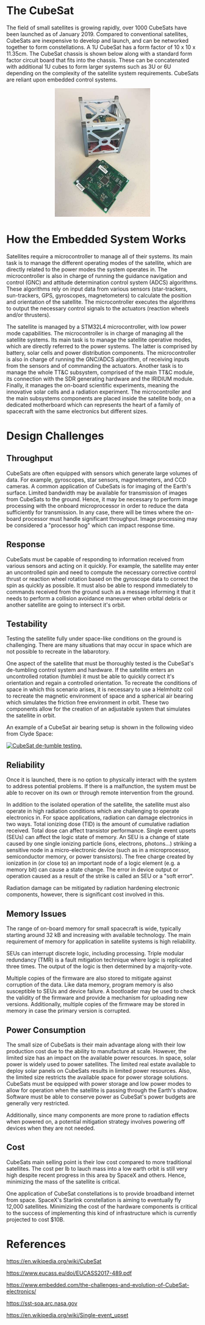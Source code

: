 # __The CubeSat__

The field of small satellites is growing rapidly, over 1000 CubeSats have been launched as of January 2019. Compared to conventional satellites, CubeSats are inexpensive to develop and launch, and can be networked together to form constellations. A 1U CubeSat has a form factor of 10 x 10 x 11.35cm. The CubeSat chassis is shown below along with a standard form factor circuit board that fits into the chassis. These can be concatenated with additional 1U cubes to form larger systems such as 3U or 6U depending on the complexity of the satellite system requirements. CubeSats are reliant upon embedded control systems.
 
<p align="center">
  <img src="cubesat_board.jpg" | width=250>
</p>

# __How the Embedded System Works__ 

Satellites require a microcontroller to manage all of their systems. Its main task is to manage the different operating modes of the satellite, which are directly related to the power modes the system operates in. The microcontroller is also in charge of running the guidance navigation and control (GNC) and attitude determination control system (ADCS) algorithms. These algorithms rely on input data from various sensors (star-trackers, sun-trackers, GPS, gyroscopes, magnetometers) to calculate the position and orientation of the satellite. The microcontroller executes the algorithms to output the necessary control signals to the actuators (reaction wheels and/or thrusters).

The satellite is managed by a STM32L4 microcontroller, with low power mode capabilities. The microcontroller is in
charge of managing all the satellite systems. Its main task is to manage the satellite operative modes, which are directly
referred to the power systems. The latter is comprised by battery, solar cells and power distribution components. The
microcontroller is also in charge of running the GNC/ADCS algorithm, of receiving inputs from the sensors and of
commanding the actuators. Another task is to manage the whole TT&C subsystem, comprised of the main TT&C
module, its connection with the SDR generating hardware and the IRIDIUM module. Finally, it manages the on-board
scientific experiments, meaning the innovative solar cells and a radiation experiment. The microcontroller and the main
subsystems components are placed inside the satellite body, on a dedicated motherboard which can represents the heart
of a family of spacecraft with the same electronics but different sizes.



# __Design Challenges__

## __Throughput__

CubeSats are often equipped with sensors which generate large volumes of data. For example, gyroscopes, star sensors, magnetometers, and CCD cameras. A common application of CubeSats is for imaging of the Earth's surface. Limited bandwidth may be available for transmission of images from CubeSats to the ground. Hence, it may be necessary to perform image processing with the onboard microprocessor in order to reduce the data sufficiently for transmission. In any case, there will be times where the on-board processor must handle significant throughput. Image processing may be considered a "processor hog" which can impact response time.

## __Response__ 

CubeSats must be capable of responding to information received from various sensors and acting on it quickly. For example, the satellite  may enter an uncontrolled spin and need to compute the necessary corrective control thrust or reaction wheel rotation based on the gyroscope data to correct the spin as quickly as possible. It must also be able to respond immediately to commands received from the ground such as a message informing it that it needs to perform a collision avoidance maneuver when orbital debris or another satellite are going to intersect it's orbit. 

## __Testability__

Testing the satellite fully under space-like conditions on the ground is challenging. There are many situations that may occur in space which are not possible to recreate in the labarotory. 

One aspect of the satellite that must be thoroughly tested is the CubeSat's de-tumbling control system and hardware. If the satellite enters an uncontrolled rotation (tumble) it must be able to quickly correct it's orientation and regain a controlled orientation. To recreate the conditions of space in which this scenario arises, it is necessary to use a Helmholtz coil to recreate the magnetic environment of space and a spherical air bearing which simulates the friction free environment in orbit. These two components allow for the creation of an adjustable system that simulates the satellite in orbit. 

An example of a CubeSat air bearing setup is shown in the following video from Clyde Space:

[![CubeSat de-tumble testing.](https://img.youtube.com/vi/d9Cw1l7ExHE/0.jpg)](https://www.youtube.com/watch?v=d9Cw1l7ExHE)

## __Reliability__
Once it is launched, there is no option to physically interact with the system to address potential problems. If there is a malfunction, the system must be able to recover on its own or through remote intervention from the ground.

In addition to the isolated operation of the satellite, the satellite must also operate in high radiation conditions which are challenging to operate electronics in. For space applications, radiation can damage electronics in two ways. Total ionizing dose (TID) is the amount of cumulative radiation received. Total dose can affect transistor performance. Single event upsets (SEUs) can affect the logic state of memory. An SEU is a change of state caused by one single ionizing particle (ions, electrons, photons...) striking a sensitive node in a micro-electronic device (such as in a microprocessor, semiconductor memory, or power transistors). The free charge created by ionization in (or close to) an important node of a logic element (e.g. a memory bit) can cause a state change. The error in device output or operation caused as a result of the strike is called an SEU or a "soft error". 

Radiation damage can be mitigated by radiation hardening electronic components, however, there is significant cost involved in this. 

## __Memory Issues__

The range of on-board memory for small spacecraft is wide, typically starting around 32 kB and increasing with available technology. The main requirement of memory for application in satellite systems is high reliability. 

SEUs can interrupt discrete logic, including processing. Triple modular redundancy (TMR) is a fault mitigation technique where logic is replicated three times. The output of the logic is then determined by a majority-vote. 

Multiple copies of the firmware are also stored to mitigate against corruption of the data. Like data memory, program memory is also susceptible to SEUs and device failure. A bootloader may be used to check the validity of the firmware and provide a mechanism for uploading new versions. Additionally, multiple copies of the firmware may be stored in memory in case the primary version is corrupted.

## __Power Consumption__

The small size of CubeSats is their main advantage along with their low production cost due to the ability to manufacture at scale. However, the limited size has an impact on the available power resources. In space, solar power is widely used to power satellites. The limited real estate available to deploy solar panels on CubeSats results in limited power resources. Also, the limited size restricts the available space for power storage solutions. CubeSats must be equipped with power storage and low power modes to allow for operation when the satellite is passing through the Earth's shadow. Software must be able to conserve power as CubeSat's power budgets are generally very restricted. 

Additionally, since many components are more prone to radiation effects when powered on, a potential mitigation strategy involves powering off devices when they are not needed.

## __Cost__
CubeSats main selling point is their low cost compared to more traditional satellites. The cost per lb to lauch mass into a low earth orbit is still very high despite recent progress in this area by SpaceX and others. Hence, minimizing the mass of the satellite is critical. 

One application of CubeSat constellations is to provide broadband internet from space. SpaceX's Starlink constellation is aiming to eventually fly 12,000 satellites. Minimizing the cost of the hardware components is critical to the success of implementing this kind of infrastructure which is currently projected to cost \$10B.

# __References__

https://en.wikipedia.org/wiki/CubeSat

https://www.eucass.eu/doi/EUCASS2017-489.pdf

https://www.embedded.com/the-challenges-and-evolution-of-CubeSat-electronics/

https://sst-soa.arc.nasa.gov

https://en.wikipedia.org/wiki/Single-event_upset


